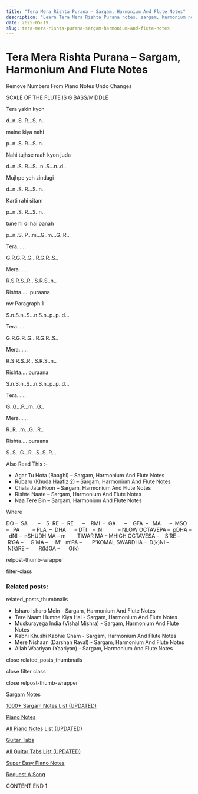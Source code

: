 ```yaml
---
title: "Tera Mera Rishta Purana – Sargam, Harmonium And Flute Notes"
description: "Learn Tera Mera Rishta Purana notes, sargam, harmonium notations and flute notes. Easy step-by-step tutorial for beginners."
date: 2025-05-19
slug: tera-mera-rishta-purana-sargam-harmonium-and-flute-notes
---
```


# Tera Mera Rishta Purana – Sargam, Harmonium And Flute Notes

Remove Numbers From Piano Notes
Undo Changes

SCALE OF THE FLUTE IS G BASS/MIDDLE

Tera yakin kyon

d..n..S..R…S..n..

maine kiya nahi

p..n..S..R…S..n..

Nahi tujhse raah kyon juda

d..n..S..R…S…n..S…n..d..

Mujhpe yeh zindagi

d..n..S..R…S..n..

Karti rahi sitam

p..n..S..R…S..n..

tune hi di hai panah

p..n..S..P…m…G..m…G..R..

Tera……

G.R.G.R..G…R.G.R..S..

Mera……

R.S.R.S..R…S.R.S..n..

Rishta….. puraana

nw Paragraph 1

S.n.S.n..S…n.S.n..p..p..d…

Tera……

G.R.G.R..G…R.G.R..S..

Mera……

R.S.R.S..R…S.R.S..n..

Rishta…. puraana

S.n.S.n..S…n.S.n..p..p..d…

Tera……

G..G…P…m…G..

Mera……

R..R…m…G…R..

Rishta…. puraana

S..S…G…R…S..S..R…

Also Read This :-

* Agar Tu Hota (Baaghi) – Sargam, Harmonium And Flute Notes
* Rubaru (Khuda Haafiz 2) – Sargam, Harmonium And Flute Notes
* Chala Jata Hoon – Sargam, Harmonium And Flute Notes
* Rishte Naate – Sargam, Harmonium And Flute Notes
* Naa Tere Bin – Sargam, Harmonium And Flute Notes

Where

DO –  SA       –    S  RE  –  RE      –    RMI  –  GA      –    GFA  –   MA      –  MSO  –   PA         – PLA  –  DHA      – DTI    –  NI          – NLOW OCTAVEPA –  pDHA –  dNI –  nSHUDH MA – m        TIWAR MA – MHIGH OCTAVESA –    S’RE –     R’GA –     G’MA –     M’   m’PA –       P’KOMAL SWARDHA –  D(k)NI –       N(k)RE –       R(k)GA –      G(k)

relpost-thumb-wrapper

filter-class

### Related posts:

related_posts_thumbnails

* Isharo Isharo Mein - Sargam, Harmonium And Flute Notes
* Tere Naam Humne Kiya Hai - Sargam, Harmonium And Flute Notes
* Muskurayega India (Vishal Mishra) - Sargam, Harmonium And Flute Notes
* Kabhi Khushi Kabhie Gham - Sargam, Harmonium And Flute Notes
* Mere Nishaan (Darshan Raval) - Sargam, Harmonium And Flute Notes
* Allah Waariyan (Yaariyan) - Sargam, Harmonium And Flute Notes

close related_posts_thumbnails

close filter class

close relpost-thumb-wrapper

[Sargam Notes](/sargam-notes.html)

[1000+ Sargam Notes List (UPDATED)](/all-songs-list-sargam-notes.html)

[Piano Notes](/piano-notes.html)

[All Piano Notes List (UPDATED)](/all-songs-list-piano-notes.html)

[Guitar Tabs](/guitar-tabs.html)

[All Guitar Tabs List (UPDATED)](/all-songs-list-guitar-tabs.html)

[Super Easy Piano Notes](https://studywall.in/)

[Request A Song](/request-a-song.html)

CONTENT END 1

